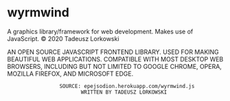 # wyrmwind
A graphics library/framework for web development. Makes use of JavaScript.
                              © 2020 Tadeusz Lorkowski

AN OPEN SOURCE JAVASCRIPT FRONTEND LIBRARY. USED FOR MAKING BEAUTIFUL WEB APPLICATIONS.
COMPATIBLE WITH MOST DESKTOP WEB BROWSERS, INCLUDING BUT NOT LIMITED TO GOOGLE CHROME,
                   OPERA, MOZILLA FIREFOX, AND MICROSOFT EDGE.
				   
                     SOURCE: epejsodion.herokuapp.com/wyrmwind.js
                            WRITTEN BY TADEUSZ LORKOWSKI
